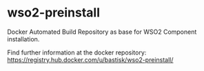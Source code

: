 # wso2-preinstall
Docker Automated Build Repository as base for WSO2 Component installation.

Find further information at the docker repository:
https://registry.hub.docker.com/u/bastisk/wso2-preinstall/
